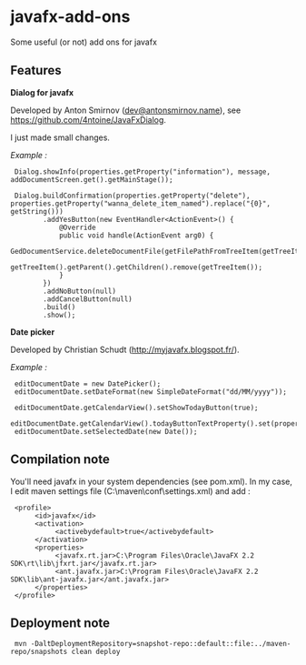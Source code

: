 javafx-add-ons
==============

Some useful (or not) add ons for javafx

Features
--------

**Dialog for javafx**

Developed by Anton Smirnov (dev@antonsmirnov.name), see https://github.com/4ntoine/JavaFxDialog.

I just made small changes.

*Example :*

     Dialog.showInfo(properties.getProperty("information"), message, addDocumentScreen.get().getMainStage());

     Dialog.buildConfirmation(properties.getProperty("delete"), properties.getProperty("wanna_delete_item_named").replace("{0}", getString()))
     		.addYesButton(new EventHandler<ActionEvent>() {
     			@Override
     			public void handle(ActionEvent arg0) {
     				GedDocumentService.deleteDocumentFile(getFilePathFromTreeItem(getTreeItem()));
     				getTreeItem().getParent().getChildren().remove(getTreeItem());
     			}
     		})
     		.addNoButton(null)
     		.addCancelButton(null)
     		.build()
     		.show();

			
**Date picker**

Developed by Christian Schudt (http://myjavafx.blogspot.fr/).

*Example :*

     editDocumentDate = new DatePicker();
     editDocumentDate.setDateFormat(new SimpleDateFormat("dd/MM/yyyy"));
     
     editDocumentDate.getCalendarView().setShowTodayButton(true);
     editDocumentDate.getCalendarView().todayButtonTextProperty().set(properties.getProperty("today"));
     editDocumentDate.setSelectedDate(new Date());


Compilation note
----------------

You'll need javafx in your system dependencies (see pom.xml). In my case, I edit maven settings file (C:\maven\conf\settings.xml) and add :

     <profile>
          <id>javafx</id>
          <activation>
               <activebydefault>true</activebydefault>
          </activation>
          <properties>
               <javafx.rt.jar>C:\Program Files\Oracle\JavaFX 2.2 SDK\rt\lib\jfxrt.jar</javafx.rt.jar>
               <ant.javafx.jar>C:\Program Files\Oracle\JavaFX 2.2 SDK\lib\ant-javafx.jar</ant.javafx.jar>
          </properties>
     </profile>


Deployment note
---------------

     mvn -DaltDeploymentRepository=snapshot-repo::default::file:../maven-repo/snapshots clean deploy

